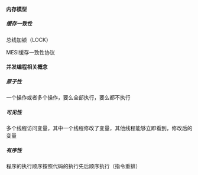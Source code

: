 #### 内存模型

##### 缓存一致性

总线加锁（LOCK）

MESI缓存一致性协议



#### 并发编程相关概念

##### 原子性

一个操作或者多个操作，要么全部执行，要么都不执行

##### 可见性

多个线程访问变量，其中一个线程修改了变量，其他线程能够立即看到，修改后的变量

##### 有序性

程序的执行顺序按照代码的执行先后顺序执行（指令重排）

